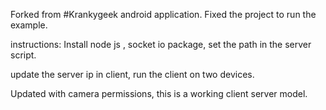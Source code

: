 Forked from #Krankygeek android application. Fixed the project to run the example. 

instructions:
Install node js , socket io package, set the path in the server script.

update the server ip in client, run the client on two devices. 

Updated with camera permissions, this is a working client server model. 
